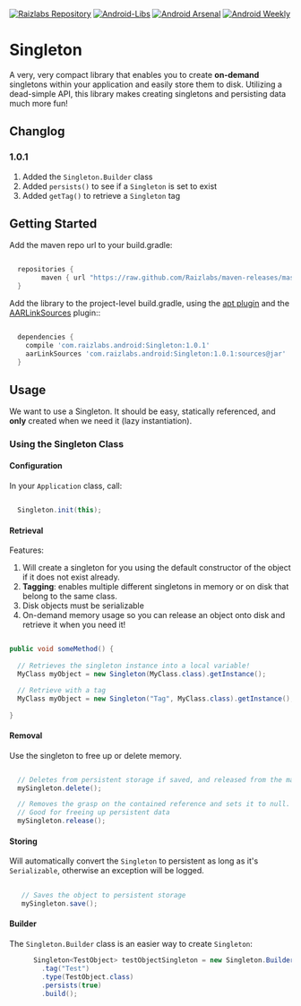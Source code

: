 
[![Raizlabs Repository](http://img.shields.io/badge/Raizlabs%20Repository-1.0.1-blue.svg?style=flat)](https://github.com/Raizlabs/maven-releases)
[![Android-Libs](https://img.shields.io/badge/Android--Libs-Singleton-orange.svg?style=flat)](http://android-libs.com/lib/singleton)
[![Android Arsenal](https://img.shields.io/badge/Android%20Arsenal-Singleton-brightgreen.svg?style=flat)](https://android-arsenal.com/details/1/1294)
[![Android Weekly](http://img.shields.io/badge/Android%20Weekly-%23129-2CB3E5.svg?style=flat)](http://androidweekly.net/issues/issue-134)

# Singleton

A very, very compact library that enables you to create __on-demand__ singletons within your application and easily store them to disk. Utilizing a dead-simple API, this library makes creating singletons and persisting data much more fun!

## Changlog

### 1.0.1
  1. Added the ```Singleton.Builder``` class
  2. Added ```persists()``` to see if a ```Singleton``` is set to exist
  3. Added ```getTag()``` to retrieve a ```Singleton``` tag

## Getting Started

Add the maven repo url to your build.gradle:

```groovy

  repositories {
        maven { url "https://raw.github.com/Raizlabs/maven-releases/master/releases" }
  }

```

Add the library to the project-level build.gradle, using the [apt plugin](https://bitbucket.org/hvisser/android-apt) and the 
[AARLinkSources](https://github.com/xujiaao/AARLinkSources) plugin::

```groovy

  dependencies {
    compile 'com.raizlabs.android:Singleton:1.0.1'
    aarLinkSources 'com.raizlabs.android:Singleton:1.0.1:sources@jar'
  }

```

## Usage

We want to use a Singleton. It should be easy, statically referenced, and **only** created when we need it (lazy instantiation).

### Using the Singleton Class

#### Configuration

In your ```Application``` class, call:

```java
 
  Singleton.init(this);

```

#### Retrieval

Features:
  1. Will create a singleton for you using the default constructor of the object if it does not exist already. 
  2. **Tagging**: enables multiple different singletons in memory or on disk that belong to the same class.
  3. Disk objects must be serializable
  4. On-demand memory usage so you can release an object onto disk and retrieve it when you need it!

```java

public void someMethod() {
  
  // Retrieves the singleton instance into a local variable!
  MyClass myObject = new Singleton(MyClass.class).getInstance();

  // Retrieve with a tag
  MyClass myObject = new Singleton("Tag", MyClass.class).getInstance();
  
}

```

#### Removal

Use the singleton to free up or delete memory.

```java

  // Deletes from persistent storage if saved, and released from the map and current singleton referent
  mySingleton.delete();

  // Removes the grasp on the contained reference and sets it to null. 
  // Good for freeing up persistent data
  mySingleton.release();

```

#### Storing

Will automatically convert the ```Singleton``` to persistent as long as it's ```Serializable```, otherwise an exception will be logged.

```java
  
   // Saves the object to persistent storage
   mySingleton.save();

```

#### Builder

The ```Singleton.Builder``` class is an easier way to create ```Singleton```:

```java
      Singleton<TestObject> testObjectSingleton = new Singleton.Builder<>()
        .tag("Test")
        .type(TestObject.class)
        .persists(true)
        .build();
```
